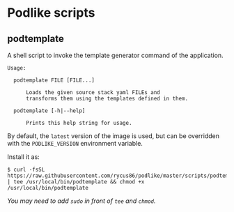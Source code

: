 # Podlike scripts

## podtemplate

A shell script to invoke the template generator command of the application.

```
Usage:

  podtemplate FILE [FILE...]

      Loads the given source stack yaml FILEs and
      transforms them using the templates defined in them.

  podtemplate [-h|--help]

      Prints this help string for usage.
```

By default, the `latest` version of the image is used, but can be overridden with the `PODLIKE_VERSION` environment variable.

Install it as:

```shell
$ curl -fsSL https://raw.githubusercontent.com/rycus86/podlike/master/scripts/podtemplate.sh | tee /usr/local/bin/podtemplate && chmod +x /usr/local/bin/podtemplate
```

*You may need to add `sudo` in front of `tee` and `chmod`.*
